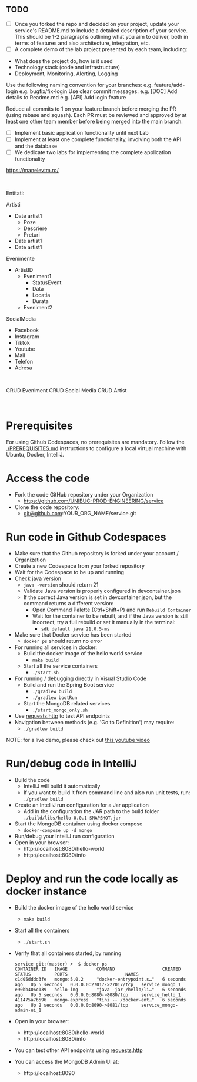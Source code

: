 ## TODO

- [ ] Once you forked the repo and decided on your project, update your service's README.md to include a detailed description of your service. This should be 1-2 paragraphs outlining what you aim to deliver, both in terms of features and also architecture, integration, etc.
- [ ] A complete demo of the lab project presented by each team, including:
 - What does the project do, how is it used
 - Technology stack (code and infrastructure)
 - Deployment, Monitoring, Alerting, Logging

Use the following naming convention for your branches:
e.g. feature/add-login
e.g. bugfix/fix-login
Use clear commit messages:
e.g. [DOC] Add details to Readme.md
e.g. [API] Add login feature

Reduce all commits to 1 on your feature branch before merging the PR (using rebase and squash).
Each PR must be reviewed and approved by at least one other team member before being merged into the main branch.

- [ ] Implement basic application functionality until next Lab
- [ ] Implement at least one complete functionality, involving both the API and the database
- [ ] We dedicate two labs for implementing the complete application functionality

https://manelevtm.ro/

<br> 

Entitati: 

Artisti
  - Date artist1
    - Poze
    - Descriere 
    - Preturi
  - Date artist1
  - Date artist1

    
Evenimente
  - ArtistID
    - Eveniment1
      - StatusEvent
      -  Data
      -  Locatia
      -  Durata
    - Eveniment2


SocialMedia
- Facebook
- Instagram
- Tiktok
- Youtube
- Mail
- Telefon
- Adresa

<br>

CRUD Eveniment
CRUD Social Media
CRUD Artist

<br>

# Prerequisites

For using Github Codespaces, no prerequisites are mandatory.
Follow the [./PREREQUISITES.md](./PREREQUISITES.md) instructions to configure a local virtual machine with Ubuntu, Docker, IntelliJ.

# Access the code

* Fork the code GitHub repository under your Organization
  * https://github.com/UNIBUC-PROD-ENGINEERING/service
* Clone the code repository:
  * git@github.com:YOUR_ORG_NAME/service.git

# Run code in Github Codespaces

* Make sure that the Github repository is forked under your account / Organization
* Create a new Codespace from your forked repository
* Wait for the Codespace to be up and running
* Check java version
  * ```java -version``` should return 21
  * Validate Java version is properly configured in devcontainer.json
  * If the correct Java version is set in devcontainer.json, but the command returns a different version:
    * Open Command Palette (Ctrl+Shift+P) and run `Rebuild Container`
    * Wait for the container to be rebuilt, and if the Java version is still incorrect, try a full rebuild or set it manually in the terminal:
      * ```sdk default java 21.0.5-ms```
* Make sure that Docker service has been started
    * ```docker ps``` should return no error
* For running all services in docker:
    * Build the docker image of the hello world service
        * ```make build```
    * Start all the service containers
        * ```./start.sh```
* For running / debugging directly in Visual Studio Code
  * Build and run the Spring Boot service
    * ```./gradlew build```
    * ```./gradlew bootRun```
  * Start the MongoDB related services
      * ```./start_mongo_only.sh```
* Use [requests.http](requests.http) to test API endpoints
* Navigation between methods (e.g. 'Go to Definition') may require:
  * ```./gradlew build``` 

NOTE: for a live demo, please check out [this youtube video](https://youtu.be/-9ePlxz03kg)

# Run/debug code in IntelliJ
* Build the code
    * IntelliJ will build it automatically
    * If you want to build it from command line and also run unit tests, run: ```./gradlew build```
* Create an IntelliJ run configuration for a Jar application
    * Add in the configuration the JAR path to the build folder `./build/libs/hello-0.0.1-SNAPSHOT.jar`
* Start the MongoDB container using docker compose
    * ```docker-compose up -d mongo```
* Run/debug your IntelliJ run configuration
* Open in your browser:
    * http://localhost:8080/hello-world
    * http://localhost:8080/info

# Deploy and run the code locally as docker instance

* Build the docker image of the hello world service
    * ```make build```
* Start all the containers
    * ```./start.sh```

* Verify that all containers started, by running
  ```
  service git:(master) ✗  $ docker ps
  CONTAINER ID   IMAGE           COMMAND                  CREATED         STATUS         PORTS                      NAMES
  c1d05dddd3fe   mongo:5.0.2     "docker-entrypoint.s…"   6 seconds ago   Up 5 seconds   0.0.0.0:27017->27017/tcp   service_mongo_1
  e90bb406c139   hello-img       "java -jar /hello/li…"   6 seconds ago   Up 5 seconds   0.0.0.0:8080->8080/tcp     service_hello_1
  411475a7b596   mongo-express   "tini -- /docker-ent…"   6 seconds ago   Up 2 seconds   0.0.0.0:8090->8081/tcp     service_mongo-admin-ui_1
  ```
* Open in your browser:
    * http://localhost:8080/hello-world
    * http://localhost:8080/info
* You can test other API endpoints using [requests.http](requests.http)
* You can access the MongoDB Admin UI at:
  * http://localhost:8090 
